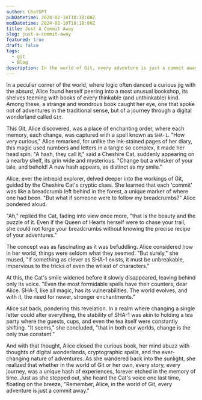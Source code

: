 ```yaml
---
author: ChatGPT
pubDatetime: 2024-02-10T18:18:00Z
modDatetime: 2024-02-10T18:18:00Z
title: Just A Commit Away
slug: just-a-commit-away
featured: true
draft: false
tags:
  - git
  - Blog
description: In the world of Git, every adventure is just a commit away.
---
```


<!-- ## Table of contents -->

In a peculiar corner of the world, where logic often danced a curious jig with the absurd, Alice found herself peering into a most unusual bookshop, its shelves teeming with books of every thinkable (and unthinkable) kind. Among these, a strange and wondrous book caught her eye, one that spoke not of adventures in the traditional sense, but of a journey through a digital wonderland called `Git`.

This Git, Alice discovered, was a place of enchanting order, where each memory, each change, was captured with a spell known as `SHA-1`. "How very curious," Alice remarked, for unlike the ink-stained pages of her diary, this magic used numbers and letters in a tangle so complex, it made her head spin. "A hash, they call it," said a Cheshire Cat, suddenly appearing on a nearby shelf, its grin wide and mysterious. "Change but a whisker of your tale, and behold! A new hash appears, as distinct as my smile."

Alice, ever the intrepid explorer, delved deeper into the workings of Git, guided by the Cheshire Cat's cryptic clues. She learned that each 'commit' was like a breadcrumb left behind in the forest, a unique marker of where one had been. "But what if someone were to follow my breadcrumbs?" Alice pondered aloud.

"Ah," replied the Cat, fading into view once more, "that is the beauty and the puzzle of it. Even if the Queen of Hearts herself were to chase your trail, she could not forge your breadcrumbs without knowing the precise recipe of your adventures."

The concept was as fascinating as it was befuddling. Alice considered how in her world, things were seldom what they seemed. "But surely," she mused, "if something as clever as SHA-1 exists, it must be unbreakable, impervious to the tricks of even the wiliest of characters."

At this, the Cat's smile widened before it slowly disappeared, leaving behind only its voice. "Even the most formidable spells have their counters, dear Alice. SHA-1, like all magic, has its vulnerabilities. The world evolves, and with it, the need for newer, stronger enchantments."

Alice sat back, pondering this revelation. In a realm where changing a single letter could alter everything, the stability of SHA-1 was akin to holding a tea party where the guests, cups, and even the tea itself were constantly shifting. "It seems," she concluded, "that in both our worlds, change is the only true constant."

And with that thought, Alice closed the curious book, her mind abuzz with thoughts of digital wonderlands, cryptographic spells, and the ever-changing nature of adventures. As she wandered back into the sunlight, she realized that whether in the world of Git or her own, every story, every journey, was a unique hash of experiences, forever etched in the memory of time.
Just as she stepped out, she heard the Cat's voice one last time, floating on the breeze, "Remember, Alice, in the world of Git, every adventure is just a commit away."
